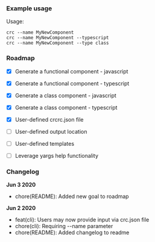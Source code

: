 ### Example usage ###
Usage:

```
crc --name MyNewComponent
crc --name MyNewComponent --typescript
crc --name MyNewComponent --type class
```

### Roadmap ###

* [x] Generate a functional component - javascript
* [x] Generate a functional component - typescript
* [x] Generate a class component - javascript
* [x] Generate a class component - typescript
* [x] User-defined crcrc.json file
* [ ] User-defined output location
* [ ] User-defined templates
* [ ] Leverage yargs help functionality


### Changelog ###
**Jun 3 2020**
* chore(README): Added new goal to roadmap

**Jun 2 2020**
* feat(cli): Users may now provide input via crc.json file
* chore(cli): Requiring --name parameter
* chore(README): Added changelog to readme
